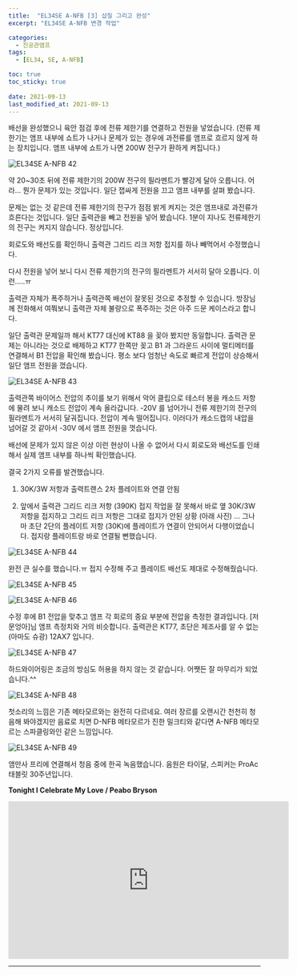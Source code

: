 ```yaml
---
title:  "EL34SE A-NFB [3] 삽질 그리고 완성"
excerpt: "EL34SE A-NFB 변경 작업"

categories:
  - 진공관앰프
tags:
  - [EL34, SE, A-NFB]

toc: true
toc_sticky: true
 
date: 2021-09-13
last_modified_at: 2021-09-13
---
```

배선을 완성했으니 육안 점검 후에 전류 제한기를 연결하고 전원을 넣었습니다. (전류 제한기는 앰프 내부에 쇼트가 나거나 문제가 있는 경우에 과전류를 앰프로 흐르지 않게 하는 장치입니다. 앰프 내부에 쇼트가 나면 200W 전구가 환하게 켜집니다.)

![EL34SE A-NFB 42](/assets/images/EL34SE-ANFB-42.jpg)

약 20~30초 뒤에 전류 제한기의 200W 전구의 필라멘트가 빨강게 달아 오릅니다. 어라... 뭔가 문제가 있는 것입니다. 일단 잽싸게 전원을 끄고 앰프 내부를 살펴 봤습니다. 

문제는 없는 것 같은데 전류 제한기의 전구가 점점 밝게 켜지는 것은 앰프내로 과전류가 흐른다는 것입니다. 일단 출력관을 빼고 전원을 넣어 봤습니다. 1분이 지나도 전류제한기의 전구는 켜지지 않습니다. 정상입니다.

회로도와 배선도를 확인하니 출력관 그리드 리크 저항 접지를 하나 빼먹어서 수정했습니다. 

다시 전원을 넣어 보니 다시 전류 제한기의 전구의 필라멘트가 서서히 달아 오릅니다. 이런.....ㅠ 

출력관 자체가 폭주하거나 출력관쪽 배선이 잘못된 것으로 추정할 수 있습니다. 방장님께 전화해서 여쭤보니 출력관 자체 불량으로 폭주하는 것은 아주 드문 케이스라고 합니다. 

일단 출력관 문제일까 해서 KT77 대신에 KT88 을 꽂아 봤지만 동일합니다. 출력관 문제는 아니라는 것으로 배제하고 KT77 한쪽만 꽂고 B1 과 그라운드 사이에 멀티메터를 연결해서 B1 전압을 확인해 봤습니다. 평소 보다 엄청난 속도로 빠르게 전압이 상승해서 일단 앰프 전원을 껐습니다.

![EL34SE A-NFB 43](/assets/images/EL34SE-ANFB-43.jpg)

출력관쪽 바이어스 전압의 추이를 보기 위해서 악어 클립으로 테스터 봉을 캐소드 저항에 물려 보니 캐소드 전압이 계속 올라갑니다. -20V 를 넘어가니 전류 제한기의 전구의 필라멘트가 서서히 달궈집니다. 전압이 계속 떨어집니다. 이러다가 캐소드캡의 내압을 넘어갈 것 같아서 -30V 에서 앰프 전원을 껏습니다.​

배선에 문제가 있지 않은 이상 이런 현상이 나올 수 없어서 다시 회로도와 배선도를 인쇄해서 실제 앰프 내부를 하나씩 확인했습니다.

결국 2가지 오류를 발견했습니다.

1) 30K/3W 저항과 출력트랜스 2차 플레이트와 연결 안됨

2) 앞에서 출력관 그리드 리크 저항 (390K) 접지 작업을 잘 못해서 바로 옆 30K/3W 저항을 접지하고 그리드 리크 저항은 그대로 접지가 안된 상황 (아래 사진) ... 그나마 초단 2단의 플레이트 저항 (30K)에 플레이트가 연결이 안되어서 다행이었습니다. 접지랑 플레이트랑 바로 연결될 뻔했습니다.

![EL34SE A-NFB 44](/assets/images/EL34SE-ANFB-44.jpg)

완전 큰 실수를 했습니다.ㅠ 접지 수정해 주고 플레이트 배선도 제대로 수정해줬습니다. 

![EL34SE A-NFB 45](/assets/images/EL34SE-ANFB-45.jpg)

![EL34SE A-NFB 46](/assets/images/EL34SE-ANFB-46.jpg)

수정 후에 B1 전압을 맞추고 앰프 각 회로의 중요 부분에 전압을 측정한 결과입니다. [저문엉아]님 앰프 측정치와 거의 비슷합니다. 출력관은 KT77, 초단은 제조사를 알 수 없는 (아마도 슈광) 12AX7 입니다.

![EL34SE A-NFB 47](/assets/images/EL34SE-ANFB-47.png)

하드와이어링은 조금의 방심도 허용을 하지 않는 것 같습니다. 어쨋든 잘 마무리가 되었습니다.^^

![EL34SE A-NFB 48](/assets/images/EL34SE-ANFB-48.jpg)

첫소리의 느낌은 기존 메타모르와는 완전히 다르네요.
여러 장르를 오랜시간 천천히 청음해 봐야겠지만 음료로 치면 D-NFB 메타모르가 진한 밀크티와 같다면 A-NFB 메타모르는 스파클링와인 같은 느낌입니다. 

![EL34SE A-NFB 49](/assets/images/EL34SE-ANFB-49.png)

앰만사 프리에 연결해서 청음 중에 한곡 녹음했습니다. 음원은 타이달, 스피커는 ProAc 태블릿 30주년입니다.

**Tonight I Celebrate My Love / Peabo Bryson**

<iframe width="560" height="315" src="https://www.youtube.com/embed/ra6wO1FFBvk" frameborder="0" allowfullscreen></iframe>

---